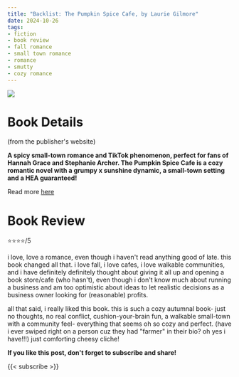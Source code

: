 ```yaml
---
title: "Backlist: The Pumpkin Spice Cafe, by Laurie Gilmore"
date: 2024-10-26
tags: 
- fiction
- book review
- fall romance
- small town romance
- romance
- smutty
- cozy romance
---
```




![](https://www.harpercollins.com/cdn/shop/files/9780008610678.jpg)

# Book Details
(from the publisher's website)

**A spicy small-town romance and TikTok phenomenon, perfect for fans of Hannah Grace and Stephanie Archer. The Pumpkin Spice Cafe is a cozy romantic novel with a grumpy x sunshine dynamic, a small-town setting and a HEA guaranteed!**

Read more [here](https://www.harpercollins.com/products/the-pumpkin-spice-cafe-dream-harbor-book-1-laurie-gilmore?variant=43099446149154)


# Book Review

⭐⭐⭐⭐/5


i love, love a romance, even though i haven't read anything good of late. this book changed all that. i love fall, i love cafes, i love walkable communities, and i have definitely definitely thought about giving it all up and opening a book store/cafe (who hasn't), even though i don't know much about running a business and am too optimistic about ideas to let realistic decisions as a business owner looking for (reasonable) profits.

all that said, i really liked this book. this is such a cozy autumnal book- just no thoughts, no real conflict, cushion-your-brain fun, a walkable small-town with a community feel- everything that seems oh so cozy and perfect. (have i ever swiped right on a person cuz they had "farmer" in their bio? oh yes i have!!!) just comforting cheesy cliche!



**If you like this post, don't forget to subscribe and share!**

{{< subscribe >}}
